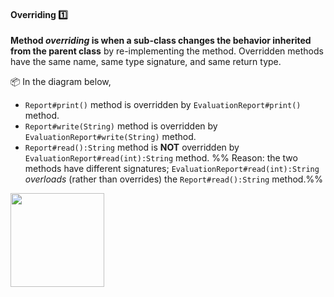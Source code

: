 <div id="title">

#### Overriding :one:

</div>

<div id="body">

**Method _overriding_ is when a sub-class changes the behavior inherited from the parent class** by re-implementing the method. Overridden methods have the same name, same type signature, and same return type.

<tip-box>

:package: In the diagram below, 
* `Report#print()` method is overridden by `EvaluationReport#print()` method.
* `Report#write(String)` method is overridden by `EvaluationReport#write(String)` method.
* `Report#read():String` method is **NOT** overridden by `EvaluationReport#read(int):String` method. %%&nbsp;Reason: the two methods have different signatures; `EvaluationReport#read(int):String` <trigger trigger="click" for="modal:overriding-overloading"> _overloads_ </trigger> (rather than overrides) the `Report#read():String` method.%%
 
<modal title="**Overloading**" id="modal:overriding-overloading">
  <include src="../overloading/unit-inElsewhere-asFlat.md" boilerplate/>
</modal>

<img src="{{baseUrl}}/oopDesign/inheritance/overriding/images/report.png" height="150" />
<p/>

</tip-box>

</div>

<div id="extras">
</div>